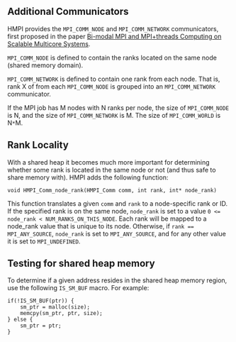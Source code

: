 ## Additional Communicators ##

HMPI provides the `MPI_COMM_NODE` and `MPI_COMM_NETWORK` communicators, first proposed in the paper [Bi-modal MPI and MPI+threads Computing on Scalable Multicore Systems](http://www.sandia.gov/~maherou/docs/ShMPI.pdf).

`MPI_COMM_NODE` is defined to contain the ranks located on the same node (shared memory domain).

`MPI_COMM_NETWORK` is defined to contain one rank from each node.  That is, rank X of from each `MPI_COMM_NODE` is grouped into an `MPI_COMM_NETWORK` communicator.

If the MPI job has M nodes with N ranks per node, the size of `MPI_COMM_NODE` is N, and the size of `MPI_COMM_NETWORK` is M.  The size of `MPI_COMM_WORLD` is N`*`M.


## Rank Locality ##

With a shared heap it becomes much more important for determining whether some rank is located in the same node or not (and thus safe to share memory with).  HMPI adds the following function:

```
void HMPI_Comm_node_rank(HMPI_Comm comm, int rank, int* node_rank)
```

This function translates a given `comm` and `rank` to a node-specific rank or ID.  If the specified rank is on the same node, `node_rank` is set to a value `0 <= node_rank < NUM_RANKS_ON_THIS_NODE`.  Each rank will be mapped to a node\_rank value that is unique to its node.  Otherwise, if `rank == MPI_ANY_SOURCE`, `node_rank` is set to `MPI_ANY_SOURCE`, and for any other value it is set to `MPI_UNDEFINED`.


## Testing for shared heap memory ##

To determine if a given address resides in the shared heap memory region, use the following `IS_SM_BUF` macro.  For example:

```
if(!IS_SM_BUF(ptr)) {
    sm_ptr = malloc(size);
    memcpy(sm_ptr, ptr, size);
} else {
    sm_ptr = ptr;
}
```